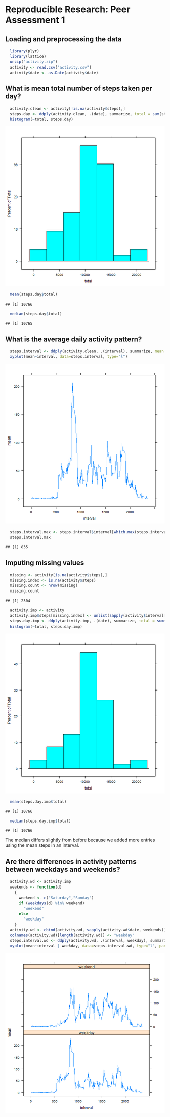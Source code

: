 # Reproducible Research: Peer Assessment 1


## Loading and preprocessing the data

```r
  library(plyr)
  library(lattice)
  unzip("activity.zip")
  activity <- read.csv("activity.csv")
  activity$date <- as.Date(activity$date)
```


## What is mean total number of steps taken per day?

```r
  activity.clean <- activity[!is.na(activity$steps),]
  steps.day <- ddply(activity.clean, .(date), summarize, total = sum(steps))
  histogram(~total, steps.day)
```

![plot of chunk DailyActivity](figure/DailyActivity.png) 

```r
  mean(steps.day$total)
```

```
## [1] 10766
```

```r
  median(steps.day$total)
```

```
## [1] 10765
```


## What is the average daily activity pattern?

```r
  steps.interval <- ddply(activity.clean, .(interval), summarize, mean = mean(steps))
  xyplot(mean~interval, data=steps.interval, type="l")
```

![plot of chunk IntervalActivity](figure/IntervalActivity.png) 

```r
  steps.interval.max <- steps.interval$interval[which.max(steps.interval$mean)]
  steps.interval.max
```

```
## [1] 835
```


## Imputing missing values

```r
  missing <- activity[is.na(activity$steps),]
  missing.index <- is.na(activity$steps)
  missing.count <- nrow(missing)
  missing.count
```

```
## [1] 2304
```

```r
  activity.imp <- activity
  activity.imp$steps[missing.index] <- unlist(sapply(activity$interval[missing.index], function(x) {steps.interval$mean[steps.interval$interval == x]}))
  steps.day.imp <- ddply(activity.imp, .(date), summarize, total = sum(steps))
  histogram(~total, steps.day.imp)
```

![plot of chunk ImputeMissingValues](figure/ImputeMissingValues.png) 

```r
  mean(steps.day.imp$total)
```

```
## [1] 10766
```

```r
  median(steps.day.imp$total)
```

```
## [1] 10766
```
The median differs slightly from before because we added more entries using the mean steps in an interval.

## Are there differences in activity patterns between weekdays and weekends?

```r
  activity.wd <- activity.imp
  weekends <- function(d)
    {
      weekend <- c("Saturday","Sunday")
      if (weekdays(d) %in% weekend)
        "weekend"
      else
        "weekday"
    }
  activity.wd <- cbind(activity.wd, sapply(activity.wd$date, weekends))
  colnames(activity.wd)[length(activity.wd)] <- "weekday"
  steps.interval.wd <- ddply(activity.wd, .(interval, weekday), summarize, mean = mean(steps))
  xyplot(mean~interval | weekday, data=steps.interval.wd, type="l", panel=panel.xyplot, layout=c(1,2))
```

![plot of chunk Weekday](figure/Weekday.png) 
